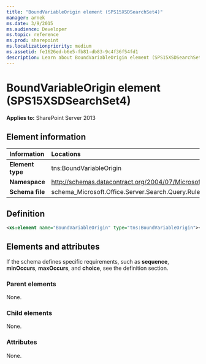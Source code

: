 ```yaml
---
title: "BoundVariableOrigin element (SPS15XSDSearchSet4)"
manager: arnek
ms.date: 3/9/2015
ms.audience: Developer
ms.topic: reference
ms.prod: sharepoint
ms.localizationpriority: medium
ms.assetid: fe1626ed-b6e5-fb81-db83-9c4f36f54fd1
description: Learn about BoundVariableOrigin element (SPS15XSDSearchSet4).
---
```


# BoundVariableOrigin element (SPS15XSDSearchSet4)

**Applies to:** SharePoint Server 2013
  
## Element information

|Information|Locations|
|:-----|:-----|
|**Element type** <br/> |tns:BoundVariableOrigin  <br/> |
|**Namespace** <br/> |http://schemas.datacontract.org/2004/07/Microsoft.Office.Server.Search.Query.Rules  <br/> |
|**Schema file** <br/> |schema_Microsoft.Office.Server.Search.Query.Rules.xsd  <br/> |
   
## Definition

```XML
<xs:element name="BoundVariableOrigin" type="tns:BoundVariableOrigin"></xs:element>

```

## Elements and attributes

If the schema defines specific requirements, such as **sequence**, **minOccurs**, **maxOccurs**, and **choice**, see the definition section. 
  
### Parent elements

None.
  
### Child elements

None.
  
### Attributes

None.
  

